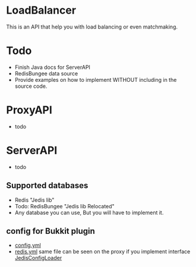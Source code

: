 # LoadBalancer

This is an API that help you with load balancing or even matchmaking.

# Todo
* Finish Java docs for ServerAPI
* RedisBungee data source
* Provide examples on how to implement WITHOUT including in the source code.

# ProxyAPI

* todo

# ServerAPI

* todo

## Supported databases

* Redis "Jedis lib"
* Todo: RedisBungee "Jedis lib Relocated"
* Any database you can use, But you will have to implement it.


## config for Bukkit plugin
* [config.yml](https://github.com/GloMC/LoadBalancer/blob/main/LoadBalancer-ServerAPI/src/main/resources/config.yml)
* [redis.yml](https://github.com/GloMC/LoadBalancer/blob/main/LoadBalancer-Common/src/main/resources/redis.yml) same file can be seen on the proxy if you implement interface [JedisConfigLoader](https://github.com/GloMC/LoadBalancer/blob/main/datasources/JedisConfig/src/main/java/net/glomc/apis/loadbalancer/config/jedis/JedisConfigLoader.java)

